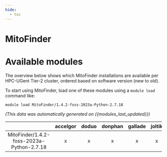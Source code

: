 ```yaml
---
hide:
  - toc
---
```


MitoFinder
==========

# Available modules


The overview below shows which MitoFinder installations are available per HPC-UGent Tier-2 cluster, ordered based on software version (new to old).

To start using MitoFinder, load one of these modules using a `module load` command like:

```shell
module load MitoFinder/1.4.2-foss-2023a-Python-2.7.18
```

*(This data was automatically generated on {{modules_last_updated}})*  

| |accelgor|doduo|donphan|gallade|joltik|shinx|
| :---: | :---: | :---: | :---: | :---: | :---: | :---: |
|MitoFinder/1.4.2-foss-2023a-Python-2.7.18|x|x|x|x|x|x|
